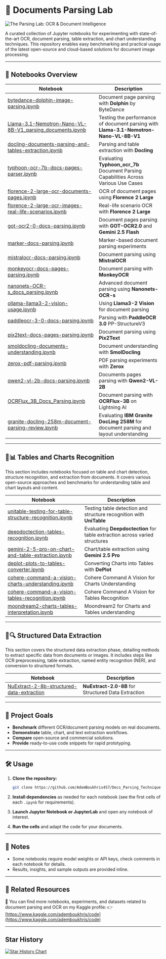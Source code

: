 # 📝 Documents Parsing Lab
![The Parsing Lab: OCR & Document Intelligence](assets/banner.png)

A curated collection of Jupyter notebooks for experimenting with state-of-the-art OCR, document parsing, table extraction, and chart understanding techniques. This repository enables easy benchmarking and practical usage of the latest open-source and cloud-based solutions for document image processing.

---

## 🚀 Notebooks Overview

| Notebook                                                                                                                                                                            | Description                                                         |
| ----------------------------------------------------------------------------------------------------------------------------------------------------------------------------------- | ------------------------------------------------------------------- |
| [bytedance-dolphin-image-parsing.ipynb](https://github.com/AdemBoukhris457/Documents-Parsing-Lab/blob/main/bytedance-dolphin-image-parsing.ipynb)                                 | Document page parsing with **Dolphin** by ByteDance                 |
| [Llama-3.1-Nemotron-Nano-VL-8B-V1_parsing_documents.ipynb](https://github.com/AdemBoukhris457/Documents-Parsing-Lab/blob/main/Llama-3.1-Nemotron-Nano-VL-8B-V1_parsing_documents.ipynb)                                 | Testing the performance of document parsing with **Llama-3.1-Nemotron-Nano-VL-8B-V1**                 |
| [docling-documents-parsing-and-tables-extraction.ipynb](https://github.com/AdemBoukhris457/Documents-Parsing-Lab/blob/main/docling-documents-parsing-and-tables-extraction.ipynb) | Parsing and table extraction with **Docling**                       |
| [typhoon-ocr-7b-docs-pages-parser.ipynb](https://github.com/AdemBoukhris457/Documents-Parsing-Lab/blob/main/typhoon-ocr-7b-docs-pages-parser.ipynb) | Evaluating **Typhoon_ocr_7b** Document Parsing Capabilities Across Various Use Cases                    |
| [florence-2-large-ocr-documents-pages.ipynb](https://github.com/AdemBoukhris457/Documents-Parsing-Lab/blob/main/florence-2-large-ocr-documents-pages.ipynb)                       | OCR of document pages using **Florence 2 Large**                    |
| [florence-2-large-ocr-images-real-life-scenarios.ipynb](https://github.com/AdemBoukhris457/Documents-Parsing-Lab/blob/main/florence-2-large-ocr-images-real-life-scenarios.ipynb) | Real-life scenario OCR with **Florence 2 Large**                    |
| [got-ocr2-0-docs-parsing.ipynb](https://github.com/AdemBoukhris457/Documents-Parsing-Lab/blob/main/got-ocr2-0-docs-parsing.ipynb)                                                 | Document pages parsing with **GOT-OCR2.0** and **Gemini 2.5 Flash** |
| [marker-docs-parsing.ipynb](https://github.com/AdemBoukhris457/Documents-Parsing-Lab/blob/main/marker-docs-parsing.ipynb)                                                         | Marker-based document parsing experiments                           |
| [mistralocr-docs-parsing.ipynb](https://github.com/AdemBoukhris457/Documents-Parsing-Lab/blob/main/mistralocr-docs-parsing.ipynb)                                                 | Document parsing using **MistralOCR**                               |
| [monkeyocr-docs-pages-parsing.ipynb](https://github.com/AdemBoukhris457/Documents-Parsing-Lab/blob/main/monkeyocr-docs-pages-parsing.ipynb)                                       | Document parsing with **MonkeyOCR**                                 |
| [nanonets-OCR-s\_docs\_parsing.ipynb](https://github.com/AdemBoukhris457/Documents-Parsing-Lab/blob/main/Nanonets-OCR-s_docs_parsing.ipynb)                                       | Advanced document parsing using **Nanonets-OCR-s**                  |
| [ollama-llama3-2-vision-usage.ipynb](https://github.com/AdemBoukhris457/Documents-Parsing-Lab/blob/main/ollama-llama3-2-vision-usage.ipynb)                                       | Using **Llama3-2 Vision** for document parsing                      |
| [paddleocr-3-0-docs-parsing.ipynb](https://github.com/AdemBoukhris457/Documents-Parsing-Lab/blob/main/paddleocr-3-0-docs-parsing.ipynb)                                           | Parsing with **PaddleOCR 3.0** PP-StructureV3                       |
| [pix2text-docs-pages-parsing.ipynb](https://github.com/AdemBoukhris457/Documents-Parsing-Lab/blob/main/pix2text-docs-pages-parsing.ipynb)                                         | Document parsing using **Pix2Text**                                 |
| [smoldocling-documents-understanding.ipynb](https://github.com/AdemBoukhris457/Documents-Parsing-Lab/blob/main/smoldocling-documents-understanding.ipynb)                         | Document understanding with **SmolDocling**                         |
| [zerox-pdf-parsing.ipynb](https://github.com/AdemBoukhris457/Documents-Parsing-Lab/blob/main/zerox-pdf-parsing.ipynb)                                                             | PDF parsing experiments with **Zerox**                              |
| [qwen2-vl-2b-docs-parsing.ipynb](https://github.com/AdemBoukhris457/Documents-Parsing-Lab/blob/main/qwen2-vl-2b-docs-parsing.ipynb)                                                             | Documents pages parsing with **Qwen2-VL-2B**                              |
| [OCRFlux_3B_Docs_Parsing.ipynb](https://github.com/AdemBoukhris457/Documents-Parsing-Lab/blob/main/OCRFlux_3B_Docs_Parsing.ipynb)                                                             | Document parsing with **OCRFlux-3B** on Lightning AI                              |
| [granite-docling-258m-document-parsing-review.ipynb](https://github.com/AdemBoukhris457/Documents-Parsing-Lab/blob/main/granite-docling-258m-document-parsing-review.ipynb)                                                             | Evaluating **IBM Granite DocLing 258M** for document parsing and layout understanding                              |

---

## 📑📊 Tables and Charts Recognition

This section includes notebooks focused on table and chart detection, structure recognition, and extraction from documents. It covers various open-source approaches and benchmarks for understanding table and chart layouts and content.


| Notebook                                                                                                                                                                              | Description                                                         |
| ------------------------------------------------------------------------------------------------------------------------------------------------------------------------------------- | ------------------------------------------------------------------- |
| [unitable-testing-for-table-structure-recognition.ipynb](https://github.com/AdemBoukhris457/Docs_Parsing_Techniques/blob/main/unitable-testing-for-table-structure-recognition.ipynb) | Testing table detection and structure recognition with **UniTable** |
| [deepdoctection-tables-recognition.ipynb](https://github.com/AdemBoukhris457/Docs_Parsing_Techniques/blob/main/deepdoctection-tables-recognition.ipynb)                              | Evaluating **Deepdoctection** for table extraction across varied structures |
| [gemini-2-5-pro-on-chart-and-table-extraction.ipynb](https://github.com/AdemBoukhris457/Docs_Parsing_Techniques/blob/main/gemini-2-5-pro-on-chart-and-table-extraction.ipynb)       | Chart/table extraction using **Gemini 2.5 Pro**                     |
| [deplot-plots-to-tables-converter.ipynb](https://github.com/AdemBoukhris457/Docs_Parsing_Techniques/blob/main/deplot-plots-to-tables-converter.ipynb)       | Converting Charts into Tables with **DePlot**                     |
| [cohere-command-a-vision-charts-understanding.ipynb](https://github.com/AdemBoukhris457/Docs_Parsing_Techniques/blob/main/cohere-command-a-vision-charts-understanding.ipynb)       | Cohere Command A Vision for Charts Understanding                     |
| [cohere-command-a-vision-tables-recognition.ipynb](https://github.com/AdemBoukhris457/Docs_Parsing_Techniques/blob/main/cohere-command-a-vision-tables-recognition.ipynb)       | Cohere Command A Vision for Tables Recognition                     |
| [moondream2-charts-tables-interpretation.ipynb](https://github.com/AdemBoukhris457/Docs_Parsing_Techniques/blob/main/moondream2-charts-tables-interpretation.ipynb)       | Moondream2 for Charts and Tables understanding                   |

---

## 📑🔍 Structured Data Extraction

This section covers the structured data extraction phase, detailing methods to extract specific data from documents or images. It includes steps like OCR preprocessing, table extraction, named entity recognition (NER), and conversion to structured formats.

| Notebook                                                                                                                                                      | Description                                                     |
| ------------------------------------------------------------------------------------------------------------------------------------------------------------- | --------------------------------------------------------------- |
| [NuExtract-2-8b-structured-data-extraction](https://github.com/AdemBoukhris457/Docs_Parsing_Techniques/blob/main/NuExtract-2-8b-structured-data-extraction.ipynb)     | **NuExtract-2.0-8B** for Structured Data Extraction                     |

---


## 📖 Project Goals

* **Benchmark** different OCR/document parsing models on real documents.
* **Demonstrate** table, chart, and text extraction workflows.
* **Compare** open-source and commercial solutions.
* **Provide** ready-to-use code snippets for rapid prototyping.

---

## 🛠️ Usage

1. **Clone the repository:**

   ```bash
   git clone https://github.com/AdemBoukhris457/Docs_Parsing_Techniques.git
   ```
2. **Install dependencies** as needed for each notebook (see the first cells of each `.ipynb` for requirements).
3. **Launch Jupyter Notebook or JupyterLab** and open any notebook of interest.
4. **Run the cells** and adapt the code for your documents.

---

## 📌 Notes

* Some notebooks require model weights or API keys, check comments in each notebook for details.
* Results, insights, and sample outputs are provided inline.

---

## 🔗 Related Resources

📂 You can find more notebooks, experiments, and datasets related to document parsing and OCR on my Kaggle profile:
👉 [https://www.kaggle.com/ademboukhris/code](https://www.kaggle.com/ademboukhris/code)

---

## Star History

[![Star History Chart](https://api.star-history.com/svg?repos=AdemBoukhris457/Docs_Parsing_Techniques&type=Date)](https://www.star-history.com/#AdemBoukhris457/Docs_Parsing_Techniques&Date)

